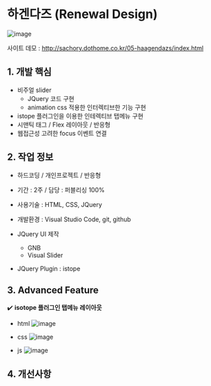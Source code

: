 # 하겐다즈 (Renewal Design)

![image](https://user-images.githubusercontent.com/126562076/224907302-8211852c-9614-419e-a7c5-48aac22f52d8.png)



사이트 데모 : [<http://sachory.dothome.co.kr/05-haagendazs/index.html>](http://sachory.dothome.co.kr/05-haagendazs/index.html)

## 1. 개발 핵심
* 비주얼 slider
  * JQuery 코드 구현
  * animation css 적용한 인터렉티브한 기능 구현
* istope 플러그인을 이용한 인테렉티브 탭메뉴 구현
* 시맨틱 태그 / Flex 레이아웃 / 반응형
* 웹접근성 고려한 focus 이벤트 연결  
   
## 2. 작업 정보
* 하드코딩 / 개인프로젝트 / 반응형
* 기간 : 2주 / 담당 : 퍼블리싱 100% 
* 사용기술 : HTML, CSS, JQuery
* 개발환경 : Visual Studio Code, git, github
* JQuery UI 제작
  * GNB 
  * Visual Slider
  
* JQuery Plugin : istope



## 3. Advanced Feature

:heavy_check_mark: **isotope 플러그인 탭메뉴 레이아웃**

* html
![image](https://user-images.githubusercontent.com/126562076/225225792-bbff285e-e418-4956-8769-e019b5b59bf6.png)


* css
![image](https://user-images.githubusercontent.com/126562076/225225675-2e5e41f4-d741-4f90-92f2-b267d243d1b4.png)

* js
![image](https://user-images.githubusercontent.com/126562076/225225570-be14abf3-cc98-4c66-ae85-8fd45af42fe0.png)




## 4. 개선사항








